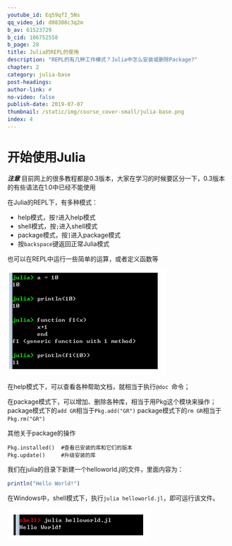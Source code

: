 ```yaml
---
youtube_id: Eq59qfI_5Ns
qq_video_id: d08308c3q2m
b_av: 61523729
b_cid: 106752558
b_page: 28
title: Julia的REPL的使用
description: "REPL的有几种工作模式？Julia中怎么安装或删除Package?"
chapter: 2
category: julia-base
post-headings:
author-link: #
no-video: false
publish-date: 2019-07-07
thumbnail: /static/img/course_cover-small/julia-base.png
index: 4
---
```



# 开始使用Julia

***注意***
目前网上的很多教程都是0.3版本，大家在学习的时候要区分一下，0.3版本的有些语法在1.0中已经不能使用

在Julia的REPL下，有多种模式：
- help模式，按`?`进入help模式
- shell模式，按`;`进入shell模式
- package模式，按`]`进入package模式
- 按`backspace`键返回正常Julia模式

也可以在REPL中运行一些简单的运算，或者定义函数等

![image](https://raw.githubusercontent.com/Bounce00/pic/master/Julia%20course/Julia%20REPL%20%E5%8F%98%E9%87%8F1.png)


在help模式下，可以查看各种帮助文档，就相当于执行`@doc `命令；

在package模式下，可以增加、删除各种库，相当于用Pkg这个模块来操作；
package模式下的`add GR`相当于`Pkg.add("GR")`
package模式下的`rm GR`相当于`Pkg.rm("GR")`

其他关于package的操作
```
Pkg.installed()  #查看已安装的库和它们的版本
Pkg.update()     #升级安装的库
```

我们在julia的目录下新建一个helloworld.jl的文件，里面内容为：
```julia
println("Hello World!")
```
在Windows中，shell模式下，执行`julia helloworld.jl`，即可运行该文件。

![image](https://raw.githubusercontent.com/Bounce00/pic/master/Julia%20course/Julia%20REPL%20%E5%8F%98%E9%87%8F2.png)







